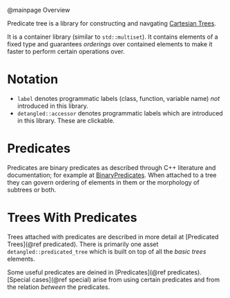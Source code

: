 @mainpage Overview

Predicate tree is a library for constructing and navgating [Cartesian
Trees](https://en.wikipedia.org/wiki/Cartesian_tree).

It is a container library (similar to `std::multiset`). It contains elements of
a fixed type and guarantees *orderings* over contained elements to make it
faster to perform certain operations over.

# Notation

* `label` denotes programmatic labels (class, function, variable name) *not*
  introduced in this library.
* `detangled::accessor` denotes programmatic labels which are introduced in
  this library. These are clickable.

# Predicates

Predicates are binary predicates as described through C++ literature and
documentation; for example at
[BinaryPredicates](https://en.cppreference.com/w/cpp/named_req/BinaryPredicate).
When attached to a tree they can govern ordering of elements in them or the
morphology of subtrees or both.

# Trees With Predicates

Trees attached with predicates are described in more detail at
[Predicated Trees](@ref predicated). There is primarily one asset
`detangled::predicated_tree` which is built on top of all the *basic trees*
elements.

Some useful predicates are deined in [Predicates](@ref predicates).
[Special cases](@ref special) arise from using certain predicates and from the
relation *between* the predicates.
